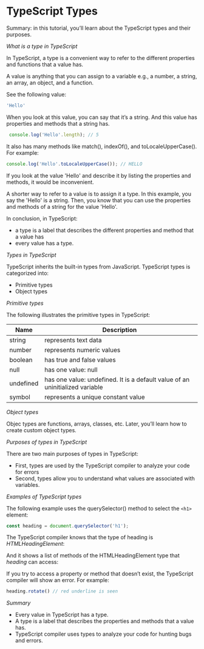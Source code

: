 
# TypeScript Types

Summary: in this tutorial, you’ll learn about the TypeScript types and their purposes.

*What is a type in TypeScript*

In TypeScript, a type is a convenient way to refer to the different properties and functions that a value has.

A value is anything that you can assign to a variable e.g., a number, a string, an array, an object, and a function.

See the following value:

```js
'Hello'

```

When you look at this value, you can say that it’s a string. And this value has properties and methods that a string has.



```js
 console.log('Hello'.length); // 5

```

It also has many methods like match(), indexOf(), and toLocaleUpperCase(). For example:

```js
console.log('Hello'.toLocaleUpperCase()); // HELLO 

```

If you look at the value 'Hello' and describe it by listing the properties and methods, it would be inconvenient.

A shorter way to refer to a value is to assign it a type. In this example, you say the 'Hello' is a string. Then, you know that you can use the properties and methods of a string for the value 'Hello'.

In conclusion, in TypeScript:

- a type is a label that describes the different properties and method that a value has
- every value has a type.

*Types in TypeScript*

TypeScript inherits the built-in types from JavaScript. TypeScript types is categorized into:

- Primitive types
- Object types

*Primitive types*

The following illustrates the primitive types in TypeScript:

Name      | Description
----------|-----------------------------------------------------------------------------
string    | represents text data
number    | represents numeric values
boolean   | has true and false values
null      | has one value: null
undefined | has one value: undefined. It is a default value of an uninitialized variable
symbol    | represents a unique constant value

*Object types*

Objec types are functions, arrays, classes, etc. Later, you’ll learn how to create custom object types.

*Purposes of types in TypeScript*

There are two main purposes of types in TypeScript:

- First, types are used by the TypeScript compiler to analyze your code for errors
- Second, types allow you to understand what values are associated with variables.

*Examples of TypeScript types*

The following example uses the querySelector() method to select the `<h1>` element:

```js
const heading = document.querySelector('h1');

```

The TypeScript compiler knows that the type of heading is *HTMLHeadingElement*:

And it shows a list of methods of the HTMLHeadingElement type that *heading* can access:

If you try to access a property or method that doesn’t exist, the TypeScript compiler will show an error. For example:

```js
heading.rotate() // red underline is seen
```

*Summary*

- Every value in TypeScript has a type.
- A type is a label that describes the properties and methods that a value has.
- TypeScript compiler uses types to analyze your code for hunting bugs and errors.